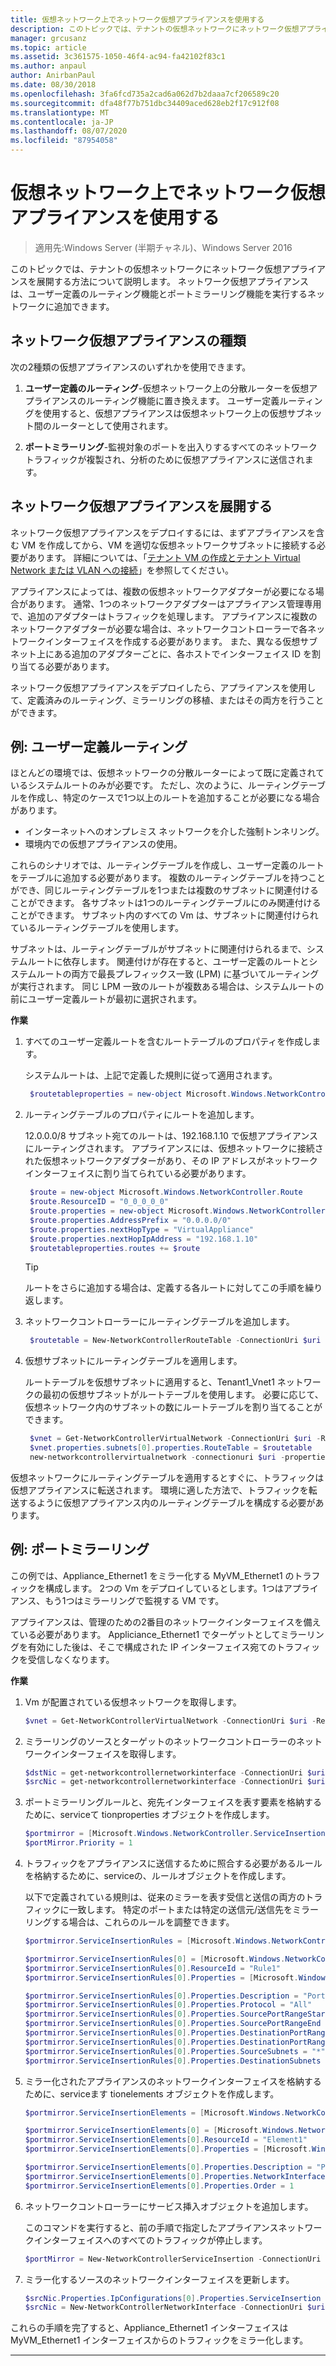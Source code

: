 ```yaml
---
title: 仮想ネットワーク上でネットワーク仮想アプライアンスを使用する
description: このトピックでは、テナントの仮想ネットワークにネットワーク仮想アプライアンスを展開する方法について説明します。 ネットワーク仮想アプライアンスは、ユーザー定義のルーティング機能とポートミラーリング機能を実行するネットワークに追加できます。
manager: grcusanz
ms.topic: article
ms.assetid: 3c361575-1050-46f4-ac94-fa42102f83c1
ms.author: anpaul
author: AnirbanPaul
ms.date: 08/30/2018
ms.openlocfilehash: 3fa6fcd735a2cad6a062d7b2daaa7cf206589c20
ms.sourcegitcommit: dfa48f77b751dbc34409aced628eb2f17c912f08
ms.translationtype: MT
ms.contentlocale: ja-JP
ms.lasthandoff: 08/07/2020
ms.locfileid: "87954058"
---
```

# <a name="use-network-virtual-appliances-on-a-virtual-network"></a>仮想ネットワーク上でネットワーク仮想アプライアンスを使用する

>適用先:Windows Server (半期チャネル)、Windows Server 2016

このトピックでは、テナントの仮想ネットワークにネットワーク仮想アプライアンスを展開する方法について説明します。 ネットワーク仮想アプライアンスは、ユーザー定義のルーティング機能とポートミラーリング機能を実行するネットワークに追加できます。

## <a name="types-of-network-virtual-appliances"></a>ネットワーク仮想アプライアンスの種類

次の2種類の仮想アプライアンスのいずれかを使用できます。

1. **ユーザー定義のルーティング**-仮想ネットワーク上の分散ルーターを仮想アプライアンスのルーティング機能に置き換えます。  ユーザー定義ルーティングを使用すると、仮想アプライアンスは仮想ネットワーク上の仮想サブネット間のルーターとして使用されます。

2. **ポートミラーリング**-監視対象のポートを出入りするすべてのネットワークトラフィックが複製され、分析のために仮想アプライアンスに送信されます。


## <a name="deploying-a-network-virtual-appliance"></a>ネットワーク仮想アプライアンスを展開する

ネットワーク仮想アプライアンスをデプロイするには、まずアプライアンスを含む VM を作成してから、VM を適切な仮想ネットワークサブネットに接続する必要があります。 詳細については、「[テナント VM の作成とテナント Virtual Network または VLAN への接続](Create-a-Tenant-VM.md)」を参照してください。

アプライアンスによっては、複数の仮想ネットワークアダプターが必要になる場合があります。 通常、1つのネットワークアダプターはアプライアンス管理専用で、追加のアダプターはトラフィックを処理します。  アプライアンスに複数のネットワークアダプターが必要な場合は、ネットワークコントローラーで各ネットワークインターフェイスを作成する必要があります。 また、異なる仮想サブネット上にある追加のアダプターごとに、各ホストでインターフェイス ID を割り当てる必要があります。

ネットワーク仮想アプライアンスをデプロイしたら、アプライアンスを使用して、定義済みのルーティング、ミラーリングの移植、またはその両方を行うことができます。


## <a name="example-user-defined-routing"></a>例: ユーザー定義ルーティング

ほとんどの環境では、仮想ネットワークの分散ルーターによって既に定義されているシステムルートのみが必要です。 ただし、次のように、ルーティングテーブルを作成し、特定のケースで1つ以上のルートを追加することが必要になる場合があります。

- インターネットへのオンプレミス ネットワークを介した強制トンネリング。
- 環境内での仮想アプライアンスの使用。

これらのシナリオでは、ルーティングテーブルを作成し、ユーザー定義のルートをテーブルに追加する必要があります。 複数のルーティングテーブルを持つことができ、同じルーティングテーブルを1つまたは複数のサブネットに関連付けることができます。 各サブネットは1つのルーティングテーブルにのみ関連付けることができます。 サブネット内のすべての Vm は、サブネットに関連付けられているルーティングテーブルを使用します。

サブネットは、ルーティングテーブルがサブネットに関連付けられるまで、システムルートに依存します。 関連付けが存在すると、ユーザー定義のルートとシステムルートの両方で最長プレフィックス一致 (LPM) に基づいてルーティングが実行されます。 同じ LPM 一致のルートが複数ある場合は、システムルートの前にユーザー定義ルートが最初に選択されます。

**作業**

1. すべてのユーザー定義ルートを含むルートテーブルのプロパティを作成します。<p>システムルートは、上記で定義した規則に従って適用されます。

   ```PowerShell
    $routetableproperties = new-object Microsoft.Windows.NetworkController.RouteTableProperties
   ```

2. ルーティングテーブルのプロパティにルートを追加します。<p>12.0.0.0/8 サブネット宛てのルートは、192.168.1.10 で仮想アプライアンスにルーティングされます。 アプライアンスには、仮想ネットワークに接続された仮想ネットワークアダプターがあり、その IP アドレスがネットワークインターフェイスに割り当てられている必要があります。

   ```PowerShell
    $route = new-object Microsoft.Windows.NetworkController.Route
    $route.ResourceID = "0_0_0_0_0"
    $route.properties = new-object Microsoft.Windows.NetworkController.RouteProperties
    $route.properties.AddressPrefix = "0.0.0.0/0"
    $route.properties.nextHopType = "VirtualAppliance"
    $route.properties.nextHopIpAddress = "192.168.1.10"
    $routetableproperties.routes += $route
   ```
   >[!TIP]
   >ルートをさらに追加する場合は、定義する各ルートに対してこの手順を繰り返します。

3. ネットワークコントローラーにルーティングテーブルを追加します。

   ```PowerShell
    $routetable = New-NetworkControllerRouteTable -ConnectionUri $uri -ResourceId "Route1" -Properties $routetableproperties
   ```

4. 仮想サブネットにルーティングテーブルを適用します。<p>ルートテーブルを仮想サブネットに適用すると、Tenant1_Vnet1 ネットワークの最初の仮想サブネットがルートテーブルを使用します。 必要に応じて、仮想ネットワーク内のサブネットの数にルートテーブルを割り当てることができます。

   ```PowerShell
    $vnet = Get-NetworkControllerVirtualNetwork -ConnectionUri $uri -ResourceId "Tenant1_VNet1"
    $vnet.properties.subnets[0].properties.RouteTable = $routetable
    new-networkcontrollervirtualnetwork -connectionuri $uri -properties $vnet.properties -resourceId $vnet.resourceid
   ```

仮想ネットワークにルーティングテーブルを適用するとすぐに、トラフィックは仮想アプライアンスに転送されます。 環境に適した方法で、トラフィックを転送するように仮想アプライアンス内のルーティングテーブルを構成する必要があります。

## <a name="example-port-mirroring"></a>例: ポートミラーリング

この例では、Appliance_Ethernet1 をミラー化する MyVM_Ethernet1 のトラフィックを構成します。  2つの Vm をデプロイしているとします。1つはアプライアンス、もう1つはミラーリングで監視する VM です。

アプライアンスは、管理のための2番目のネットワークインターフェイスを備えている必要があります。 Appliciance_Ethernet1 でターゲットとしてミラーリングを有効にした後は、そこで構成された IP インターフェイス宛てのトラフィックを受信しなくなります。


**作業**

1. Vm が配置されている仮想ネットワークを取得します。

   ```PowerShell
   $vnet = Get-NetworkControllerVirtualNetwork -ConnectionUri $uri -ResourceId "Tenant1_VNet1"
   ```

2. ミラーリングのソースとターゲットのネットワークコントローラーのネットワークインターフェイスを取得します。

   ```PowerShell
   $dstNic = get-networkcontrollernetworkinterface -ConnectionUri $uri -ResourceId "Appliance_Ethernet1"
   $srcNic = get-networkcontrollernetworkinterface -ConnectionUri $uri -ResourceId "MyVM_Ethernet1"
   ```

3. ポートミラーリングルールと、宛先インターフェイスを表す要素を格納するために、serviceて tionproperties オブジェクトを作成します。

   ```PowerShell
   $portmirror = [Microsoft.Windows.NetworkController.ServiceInsertionProperties]::new()
   $portMirror.Priority = 1
   ```

4. トラフィックをアプライアンスに送信するために照合する必要があるルールを格納するために、serviceの、ルールオブジェクトを作成します。<p>以下で定義されている規則は、従来のミラーを表す受信と送信の両方のトラフィックに一致します。  特定のポートまたは特定の送信元/送信先をミラーリングする場合は、これらのルールを調整できます。

   ```PowerShell
   $portmirror.ServiceInsertionRules = [Microsoft.Windows.NetworkController.ServiceInsertionRule[]]::new(1)

   $portmirror.ServiceInsertionRules[0] = [Microsoft.Windows.NetworkController.ServiceInsertionRule]::new()
   $portmirror.ServiceInsertionRules[0].ResourceId = "Rule1"
   $portmirror.ServiceInsertionRules[0].Properties = [Microsoft.Windows.NetworkController.ServiceInsertionRuleProperties]::new()

   $portmirror.ServiceInsertionRules[0].Properties.Description = "Port Mirror Rule"
   $portmirror.ServiceInsertionRules[0].Properties.Protocol = "All"
   $portmirror.ServiceInsertionRules[0].Properties.SourcePortRangeStart = "0"
   $portmirror.ServiceInsertionRules[0].Properties.SourcePortRangeEnd = "65535"
   $portmirror.ServiceInsertionRules[0].Properties.DestinationPortRangeStart = "0"
   $portmirror.ServiceInsertionRules[0].Properties.DestinationPortRangeEnd = "65535"
   $portmirror.ServiceInsertionRules[0].Properties.SourceSubnets = "*"
   $portmirror.ServiceInsertionRules[0].Properties.DestinationSubnets = "*"
   ```

5. ミラー化されたアプライアンスのネットワークインターフェイスを格納するために、serviceます tionelements オブジェクトを作成します。

   ```PowerShell
   $portmirror.ServiceInsertionElements = [Microsoft.Windows.NetworkController.ServiceInsertionElement[]]::new(1)

   $portmirror.ServiceInsertionElements[0] = [Microsoft.Windows.NetworkController.ServiceInsertionElement]::new()
   $portmirror.ServiceInsertionElements[0].ResourceId = "Element1"
   $portmirror.ServiceInsertionElements[0].Properties = [Microsoft.Windows.NetworkController.ServiceInsertionElementProperties]::new()

   $portmirror.ServiceInsertionElements[0].Properties.Description = "Port Mirror Element"
   $portmirror.ServiceInsertionElements[0].Properties.NetworkInterface = $dstNic
   $portmirror.ServiceInsertionElements[0].Properties.Order = 1
   ```

6. ネットワークコントローラーにサービス挿入オブジェクトを追加します。<p>このコマンドを実行すると、前の手順で指定したアプライアンスネットワークインターフェイスへのすべてのトラフィックが停止します。

   ```PowerShell
   $portMirror = New-NetworkControllerServiceInsertion -ConnectionUri $uri -Properties $portmirror -ResourceId "MirrorAll"
   ```

7. ミラー化するソースのネットワークインターフェイスを更新します。

   ```PowerShell
   $srcNic.Properties.IpConfigurations[0].Properties.ServiceInsertion = $portMirror
   $srcNic = New-NetworkControllerNetworkInterface -ConnectionUri $uri  -Properties $srcNic.Properties -ResourceId $srcNic.ResourceId
   ```

これらの手順を完了すると、Appliance_Ethernet1 インターフェイスは MyVM_Ethernet1 インターフェイスからのトラフィックをミラー化します。

---
